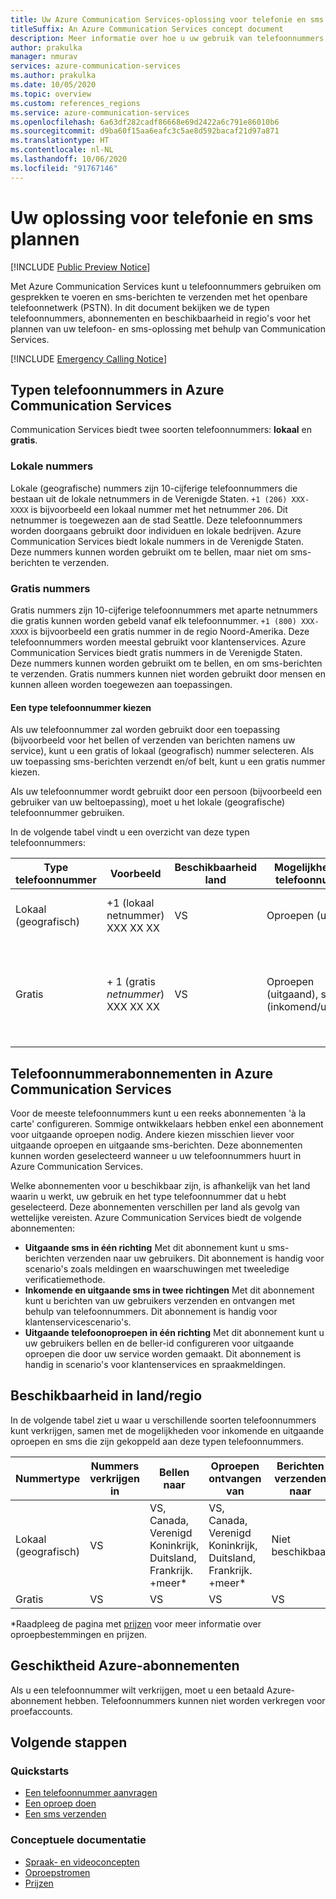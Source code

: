 ```yaml
---
title: Uw Azure Communication Services-oplossing voor telefonie en sms plannen
titleSuffix: An Azure Communication Services concept document
description: Meer informatie over hoe u uw gebruik van telefoonnummers en telefonie effectief kunt plannen.
author: prakulka
manager: nmurav
services: azure-communication-services
ms.author: prakulka
ms.date: 10/05/2020
ms.topic: overview
ms.custom: references_regions
ms.service: azure-communication-services
ms.openlocfilehash: 6a63df282cadf86668e69d2422a6c791e86010b6
ms.sourcegitcommit: d9ba60f15aa6eafc3c5ae8d592bacaf21d97a871
ms.translationtype: HT
ms.contentlocale: nl-NL
ms.lasthandoff: 10/06/2020
ms.locfileid: "91767146"
---
```

# <a name="plan-your-telephony-and-sms-solution"></a>Uw oplossing voor telefonie en sms plannen

[!INCLUDE [Public Preview Notice](../../includes/public-preview-include.md)]


Met Azure Communication Services kunt u telefoonnummers gebruiken om gesprekken te voeren en sms-berichten te verzenden met het openbare telefoonnetwerk (PSTN). In dit document bekijken we de typen telefoonnummers, abonnementen en beschikbaarheid in regio's voor het plannen van uw telefoon- en sms-oplossing met behulp van Communication Services.

[!INCLUDE [Emergency Calling Notice](../../includes/emergency-calling-notice-include.md)]


## <a name="phone-number-types-in-azure-communication-services"></a>Typen telefoonnummers in Azure Communication Services
 
Communication Services biedt twee soorten telefoonnummers: **lokaal** en **gratis**. 

### <a name="local-numbers"></a>Lokale nummers
Lokale (geografische) nummers zijn 10-cijferige telefoonnummers die bestaan uit de lokale netnummers in de Verenigde Staten. `+1 (206) XXX-XXXX` is bijvoorbeeld een lokaal nummer met het netnummer `206`. Dit netnummer is toegewezen aan de stad Seattle. Deze telefoonnummers worden doorgaans gebruikt door individuen en lokale bedrijven. Azure Communication Services biedt lokale nummers in de Verenigde Staten. Deze nummers kunnen worden gebruikt om te bellen, maar niet om sms-berichten te verzenden. 

### <a name="toll-free-numbers"></a>Gratis nummers
Gratis nummers zijn 10-cijferige telefoonnummers met aparte netnummers die gratis kunnen worden gebeld vanaf elk telefoonnummer. `+1 (800) XXX-XXXX` is bijvoorbeeld een gratis nummer in de regio Noord-Amerika. Deze telefoonnummers worden meestal gebruikt voor klantenservices. Azure Communication Services biedt gratis nummers in de Verenigde Staten. Deze nummers kunnen worden gebruikt om te bellen, en om sms-berichten te verzenden. Gratis nummers kunnen niet worden gebruikt door mensen en kunnen alleen worden toegewezen aan toepassingen.

#### <a name="choosing-a-phone-number-type"></a>Een type telefoonnummer kiezen

Als uw telefoonnummer zal worden gebruikt door een toepassing (bijvoorbeeld voor het bellen of verzenden van berichten namens uw service), kunt u een gratis of lokaal (geografisch) nummer selecteren. Als uw toepassing sms-berichten verzendt en/of belt, kunt u een gratis nummer kiezen.

Als uw telefoonnummer wordt gebruikt door een persoon (bijvoorbeeld een gebruiker van uw beltoepassing), moet u het lokale (geografische) telefoonnummer gebruiken. 

In de volgende tabel vindt u een overzicht van deze typen telefoonnummers: 

| Type telefoonnummer | Voorbeeld                              | Beschikbaarheid land    | Mogelijkheid van telefoonnummer |Algemeen scenario                                                                                                     |
| ----------------- | ------------------------------------ | ----------------------- | ------------------------|------------------------------------------------------------------------------------------------------------------- |
| Lokaal (geografisch)        | +1 (lokaal netnummer) XXX XX XX  | VS                      | Oproepen (uitgaand) | Telefoonnummers toewijzen aan gebruikers in uw toepassingen  |
| Gratis         | \+ 1 (gratis *netnummer*) XXX XX XX | VS                      | Oproepen (uitgaand), sms (inkomend/uitgaand)| Het toewijzen van telefoonnummers aan IVR-systemen (Interactive Voice Response)/bots, sms-toepassingen                                        |


## <a name="phone-number-plans-in-azure-communication-services"></a>Telefoonnummerabonnementen in Azure Communication Services 

Voor de meeste telefoonnummers kunt u een reeks abonnementen 'à la carte' configureren. Sommige ontwikkelaars hebben enkel een abonnement voor uitgaande oproepen nodig. Andere kiezen misschien liever voor uitgaande oproepen en uitgaande sms-berichten. Deze abonnementen kunnen worden geselecteerd wanneer u uw telefoonnummers huurt in Azure Communication Services.

Welke abonnementen voor u beschikbaar zijn, is afhankelijk van het land waarin u werkt, uw gebruik en het type telefoonnummer dat u hebt geselecteerd. Deze abonnementen verschillen per land als gevolg van wettelijke vereisten. Azure Communication Services biedt de volgende abonnementen:

- **Uitgaande sms in één richting** Met dit abonnement kunt u sms-berichten verzenden naar uw gebruikers. Dit abonnement is handig voor scenario's zoals meldingen en waarschuwingen met tweeledige verificatiemethode. 
- **Inkomende en uitgaande sms in twee richtingen** Met dit abonnement kunt u berichten van uw gebruikers verzenden en ontvangen met behulp van telefoonnummers. Dit abonnement is handig voor klantenservicescenario's.
- **Uitgaande telefoonoproepen in één richting** Met dit abonnement kunt u uw gebruikers bellen en de beller-id configureren voor uitgaande oproepen die door uw service worden gemaakt. Dit abonnement is handig in scenario's voor klantenservices en spraakmeldingen.

## <a name="countryregion-availability"></a>Beschikbaarheid in land/regio

In de volgende tabel ziet u waar u verschillende soorten telefoonnummers kunt verkrijgen, samen met de mogelijkheden voor inkomende en uitgaande oproepen en sms die zijn gekoppeld aan deze typen telefoonnummers.

|Nummertype| Nummers verkrijgen in | Bellen naar                                        | Oproepen ontvangen van                                    |Berichten verzenden naar       | Berichten ontvangen van |
|-----------| ------------------ | ---------------------------------------------------  |-------------------------------------------------------|-----------------------|--------|
| Lokaal (geografisch)  | VS                 | VS, Canada, Verenigd Koninkrijk, Duitsland, Frankrijk. +meer*| VS, Canada, Verenigd Koninkrijk, Duitsland, Frankrijk. +meer* |Niet beschikbaar| Niet beschikbaar |
| Gratis | VS                 | VS                                                   | VS                                                    |VS                | VS |

*Raadpleeg de pagina met [prijzen](../pricing.md) voor meer informatie over oproepbestemmingen en prijzen.

## <a name="azure-subscriptions-eligibility"></a>Geschiktheid Azure-abonnementen

Als u een telefoonnummer wilt verkrijgen, moet u een betaald Azure-abonnement hebben. Telefoonnummers kunnen niet worden verkregen voor proefaccounts. 

## <a name="next-steps"></a>Volgende stappen

### <a name="quickstarts"></a>Quickstarts

- [Een telefoonnummer aanvragen](../../quickstarts/telephony-sms/get-phone-number.md)
- [Een oproep doen](../../quickstarts/voice-video-calling/calling-client-samples.md)
- [Een sms verzenden](../../quickstarts/telephony-sms/send.md)

### <a name="conceptual-documentation"></a>Conceptuele documentatie

- [Spraak- en videoconcepten](../voice-video-calling/about-call-types.md)
- [Oproepstromen](../call-flows.md)
- [Prijzen](../pricing.md)
